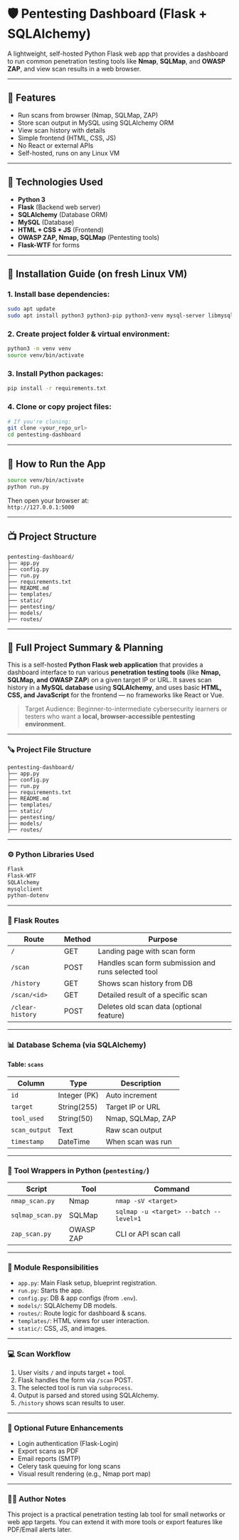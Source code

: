 # 🛡️ Pentesting Dashboard (Flask + SQLAlchemy)

A lightweight, self-hosted Python Flask web app that provides a dashboard to run common penetration testing tools like **Nmap**, **SQLMap**, and **OWASP ZAP**, and view scan results in a web browser.

---

## 🚀 Features

- Run scans from browser (Nmap, SQLMap, ZAP)
- Store scan output in MySQL using SQLAlchemy ORM
- View scan history with details
- Simple frontend (HTML, CSS, JS)
- No React or external APIs
- Self-hosted, runs on any Linux VM

---

## 🧐 Technologies Used

- **Python 3**
- **Flask** (Backend web server)
- **SQLAlchemy** (Database ORM)
- **MySQL** (Database)
- **HTML + CSS + JS** (Frontend)
- **OWASP ZAP, Nmap, SQLMap** (Pentesting tools)
- **Flask-WTF** for forms

---

## 🔶 Installation Guide (on fresh Linux VM)

### 1. Install base dependencies:

```bash
sudo apt update
sudo apt install python3 python3-pip python3-venv mysql-server libmysqlclient-dev -y
```

### 2. Create project folder & virtual environment:

```bash
python3 -m venv venv
source venv/bin/activate
```

### 3. Install Python packages:

```bash
pip install -r requirements.txt
```

### 4. Clone or copy project files:

```bash
# If you're cloning:
git clone <your_repo_url>
cd pentesting-dashboard
```

---

## 🏃 How to Run the App

```bash
source venv/bin/activate
python run.py
```

Then open your browser at:  
`http://127.0.0.1:5000`

---

## 📺 Project Structure

```
pentesting-dashboard/
├── app.py
├── config.py
├── run.py
├── requirements.txt
├── README.md
├── templates/
├── static/
├── pentesting/
├── models/
├── routes/
```

---

## 📘 Full Project Summary & Planning

This is a self-hosted **Python Flask web application** that provides a dashboard interface to run various **penetration testing tools** (like **Nmap, SQLMap, and OWASP ZAP**) on a given target IP or URL. It saves scan history in a **MySQL database** using **SQLAlchemy**, and uses basic **HTML, CSS, and JavaScript** for the frontend — no frameworks like React or Vue.

> Target Audience: Beginner-to-intermediate cybersecurity learners or testers who want a **local, browser-accessible pentesting environment**.

---

### 🪚 Project File Structure

```
pentesting-dashboard/
├── app.py
├── config.py
├── run.py
├── requirements.txt
├── README.md
├── templates/
├── static/
├── pentesting/
├── models/
├── routes/
```

---

### ⚙️ Python Libraries Used

```txt
Flask
Flask-WTF
SQLAlchemy
mysqlclient
python-dotenv
```

---

### 📂 Flask Routes

| Route | Method | Purpose |
|-------|--------|---------|
| `/` | GET | Landing page with scan form |
| `/scan` | POST | Handles scan form submission and runs selected tool |
| `/history` | GET | Shows scan history from DB |
| `/scan/<id>` | GET | Detailed result of a specific scan |
| `/clear-history` | POST | Deletes old scan data (optional feature) |

---

### 📊 Database Schema (via SQLAlchemy)

#### Table: `scans`

| Column | Type | Description |
|--------|------|-------------|
| `id` | Integer (PK) | Auto increment |
| `target` | String(255) | Target IP or URL |
| `tool_used` | String(50) | Nmap, SQLMap, ZAP |
| `scan_output` | Text | Raw scan output |
| `timestamp` | DateTime | When scan was run |

---

### 🧮 Tool Wrappers in Python (`pentesting/`)

| Script | Tool | Command |
|--------|------|---------|
| `nmap_scan.py` | Nmap | `nmap -sV <target>` |
| `sqlmap_scan.py` | SQLMap | `sqlmap -u <target> --batch --level=1` |
| `zap_scan.py` | OWASP ZAP | CLI or API scan call |

---

### 📀 Module Responsibilities

- `app.py`: Main Flask setup, blueprint registration.
- `run.py`: Starts the app.
- `config.py`: DB & app configs (from `.env`).
- `models/`: SQLAlchemy DB models.
- `routes/`: Route logic for dashboard & scans.
- `templates/`: HTML views for user interaction.
- `static/`: CSS, JS, and images.

---

### 💻 Scan Workflow

1. User visits `/` and inputs target + tool.
2. Flask handles the form via `/scan` POST.
3. The selected tool is run via `subprocess`.
4. Output is parsed and stored using SQLAlchemy.
5. `/history` shows scan results to user.

---

### 📀 Optional Future Enhancements

- Login authentication (Flask-Login)
- Export scans as PDF
- Email reports (SMTP)
- Celery task queuing for long scans
- Visual result rendering (e.g., Nmap port map)

---

### 🧑‍💻 Author Notes

This project is a practical penetration testing lab tool for small networks or web app targets. You can extend it with more tools or export features like PDF/Email alerts later.

